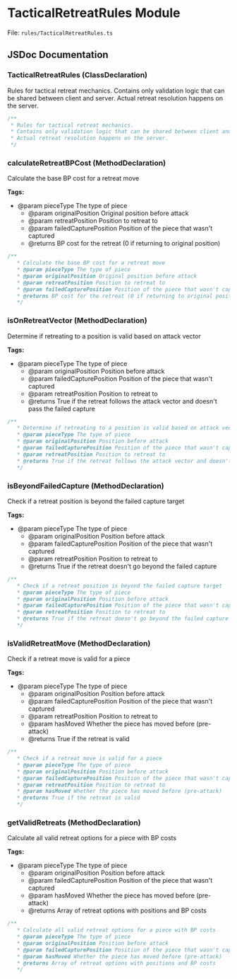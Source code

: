 # TacticalRetreatRules Module

File: `rules/TacticalRetreatRules.ts`

## JSDoc Documentation

### TacticalRetreatRules (ClassDeclaration)

Rules for tactical retreat mechanics.
Contains only validation logic that can be shared between client and server.
Actual retreat resolution happens on the server.

```typescript
/**
 * Rules for tactical retreat mechanics.
 * Contains only validation logic that can be shared between client and server.
 * Actual retreat resolution happens on the server.
 */
```

### calculateRetreatBPCost (MethodDeclaration)

Calculate the base BP cost for a retreat move

**Tags:**

- @param pieceType The type of piece
   * @param originalPosition Original position before attack
   * @param retreatPosition Position to retreat to
   * @param failedCapturePosition Position of the piece that wasn't captured
   * @returns BP cost for the retreat (0 if returning to original position)

```typescript
/**
   * Calculate the base BP cost for a retreat move
   * @param pieceType The type of piece
   * @param originalPosition Original position before attack
   * @param retreatPosition Position to retreat to
   * @param failedCapturePosition Position of the piece that wasn't captured
   * @returns BP cost for the retreat (0 if returning to original position)
   */
```

### isOnRetreatVector (MethodDeclaration)

Determine if retreating to a position is valid based on attack vector

**Tags:**

- @param pieceType The type of piece
   * @param originalPosition Position before attack
   * @param failedCapturePosition Position of the piece that wasn't captured
   * @param retreatPosition Position to retreat to
   * @returns True if the retreat follows the attack vector and doesn't pass the failed capture

```typescript
/**
   * Determine if retreating to a position is valid based on attack vector
   * @param pieceType The type of piece
   * @param originalPosition Position before attack
   * @param failedCapturePosition Position of the piece that wasn't captured
   * @param retreatPosition Position to retreat to
   * @returns True if the retreat follows the attack vector and doesn't pass the failed capture
   */
```

### isBeyondFailedCapture (MethodDeclaration)

Check if a retreat position is beyond the failed capture target

**Tags:**

- @param pieceType The type of piece
   * @param originalPosition Position before attack
   * @param failedCapturePosition Position of the piece that wasn't captured
   * @param retreatPosition Position to retreat to
   * @returns True if the retreat doesn't go beyond the failed capture

```typescript
/**
   * Check if a retreat position is beyond the failed capture target
   * @param pieceType The type of piece
   * @param originalPosition Position before attack
   * @param failedCapturePosition Position of the piece that wasn't captured
   * @param retreatPosition Position to retreat to
   * @returns True if the retreat doesn't go beyond the failed capture
   */
```

### isValidRetreatMove (MethodDeclaration)

Check if a retreat move is valid for a piece

**Tags:**

- @param pieceType The type of piece
   * @param originalPosition Position before attack
   * @param failedCapturePosition Position of the piece that wasn't captured
   * @param retreatPosition Position to retreat to
   * @param hasMoved Whether the piece has moved before (pre-attack)
   * @returns True if the retreat is valid

```typescript
/**
   * Check if a retreat move is valid for a piece
   * @param pieceType The type of piece
   * @param originalPosition Position before attack
   * @param failedCapturePosition Position of the piece that wasn't captured
   * @param retreatPosition Position to retreat to
   * @param hasMoved Whether the piece has moved before (pre-attack)
   * @returns True if the retreat is valid
   */
```

### getValidRetreats (MethodDeclaration)

Calculate all valid retreat options for a piece with BP costs

**Tags:**

- @param pieceType The type of piece
   * @param originalPosition Position before attack 
   * @param failedCapturePosition Position of the piece that wasn't captured
   * @param hasMoved Whether the piece has moved before (pre-attack)
   * @returns Array of retreat options with positions and BP costs

```typescript
/**
   * Calculate all valid retreat options for a piece with BP costs
   * @param pieceType The type of piece
   * @param originalPosition Position before attack 
   * @param failedCapturePosition Position of the piece that wasn't captured
   * @param hasMoved Whether the piece has moved before (pre-attack)
   * @returns Array of retreat options with positions and BP costs
   */
```

